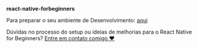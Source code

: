 **react-native-forbeginners**

Para preparar o seu ambiente de Desenvolvimento: [aqui](./GUIDELINE.md)

Dúvidas no processo do setup ou ideias de melhorias para o React Native for Beginners? [Entre em contato comigo  :heart:](https://github.com/oskojess/react-native-forbegginners/issues/new)


